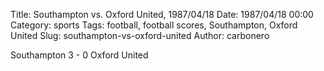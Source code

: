 Title: Southampton vs. Oxford United, 1987/04/18
Date: 1987/04/18 00:00
Category: sports
Tags: football, football scores, Southampton, Oxford United
Slug: southampton-vs-oxford-united
Author: carbonero


Southampton 3 - 0 Oxford United
